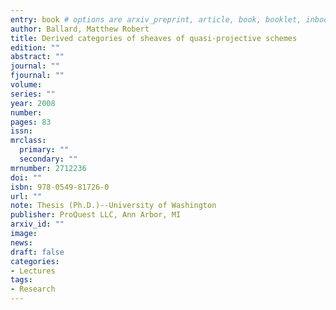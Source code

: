 ```yaml
---
entry: book # options are arxiv_preprint, article, book, booklet, inbook, incollection, inproceedings, manual, mastersthesis, misc, phdthesis, proceedings, techreport, unpublished
author: Ballard, Matthew Robert
title: Derived categories of sheaves of quasi-projective schemes
edition: "" 
abstract: "" 
journal: ""
fjournal: ""
volume: 
series: ""
year: 2008
number: 
pages: 83
issn: 
mrclass:
  primary: ""
  secondary: ""
mrnumber: 2712236
doi: ""
isbn: 978-0549-81726-0
url: ""
note: Thesis (Ph.D.)--University of Washington 
publisher: ProQuest LLC, Ann Arbor, MI
arxiv_id: ""
image: 
news: 
draft: false 
categories:
- Lectures 
tags:
- Research 
---
```


